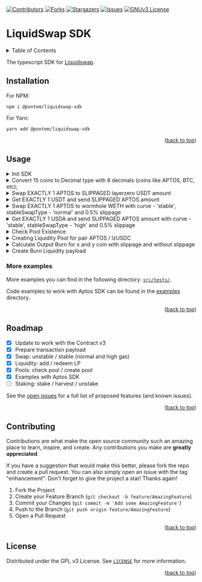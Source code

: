 <a name="readme-top"></a>

<!-- PROJECT SHIELDS -->
[![Contributors][contributors-shield]][contributors-url]
[![Forks][forks-shield]][forks-url]
[![Stargazers][stars-shield]][stars-url]
[![Issues][issues-shield]][issues-url]
[![GNUv3 License][license-shield]][license-url]

# LiquidSwap SDK

<!-- TABLE OF CONTENTS -->
<details>
  <summary>Table of Contents</summary>
  <ol>
    <li><a href="#installation">Installation</a></li>
    <li><a href="#usage">Usage</a></li>
    <li><a href="#roadmap">Roadmap</a></li>
    <li><a href="#contributing">Contributing</a></li>
    <li><a href="#license">License</a></li>
  </ol>
</details>

The typescript SDK for [Liquidswap](https://liquidswap.com).

## Installation

For NPM:

    npm i @pontem/liquidswap-sdk

For Yarn:

    yarn add @pontem/liquidswap-sdk

<p align="right">(<a href="#readme-top">back to top</a>)</p>

<!-- GETTING STARTED -->
## Usage

<details>
  <summary>Init SDK</summary>

  ```typescript
  import { SDK, convertValueToDecimal } from '@pontem/liquidswap-sdk';

  const sdk = new SDK({
    nodeUrl: 'https://fullnode.mainnet.aptoslabs.com/v1', // Node URL, required
    /**
      networkOptions is optional

      networkOptions: {
        nativeToken: '0x1::aptos_coin::AptosCoin', - Type of Native network token
        modules: {
          Scripts:
            '0x190d44266241744264b964a37b8f09863167a12d3e70cda39376cfb4e3561e12::scripts_v2',  - This module is used for Swap
          CoinInfo: '0x1::coin::CoinInfo', - Type of base CoinInfo module
          CoinStore: '0x1::coin::CoinStore', - Type of base CoinStore module
        },
      }
    */
  })
  ```
</details>

<details>
  <summary>Convert 15 coins to Decimal type with 8 decimals (coins like APTOS, BTC, etc);</summary>

  ```typescript
  // convertValueToDecimal return Decimal type;
  const decimalValue = convertValueToDecimal(15, 8); // 1500000000 (15 coin with 8 decimals)
  or
  const decimalValue2 = convertValueToDecimal('0.005', 8); // 500000 (0.005 coin with 8 decimals)
  ```
</details>

<details>
  <summary>Swap EXACTLY 1 APTOS to SLIPPAGED layerzero USDT amount</summary>

  ```typescript
  (async () => {
    // Get USDT amount
    try {
      const output = await sdk.Swap.calculateRates({
        fromToken: '0x1::aptos_coin::AptosCoin', // full 'from' token address
        toToken: '0xf22bede237a07e121b56d91a491eb7bcdfd1f5907926a9e58338f964a01b17fa::asset::USDT', // full 'to' token address layerzero USDT
        amount: 100000000, // 1 APTOS, or you can use convertValueToDecimal(1, 8)
        curveType: 'uncorrelated', // can be 'uncorrelated' or 'stable'
        interactiveToken: 'from', // which token is 'base' to calculate other token rate.
      })
      console.log(output) // '4304638' (4.304638 USDT)

      // Generate TX payload for swap 1 APTOS to maximum 4.304638 USDT
      // and minimum 4.283115 USDT (with slippage -0.5%)
      const txPayload = sdk.Swap.createSwapTransactionPayload({
        fromToken: '0x1::aptos_coin::AptosCoin',
        toToken: '0xf22bede237a07e121b56d91a491eb7bcdfd1f5907926a9e58338f964a01b17fa::asset::USDT', // layerzero USDT
        fromAmount: 100000000, // 1 APTOS, or you can use convertValueToDecimal(1, 8)
        toAmount: 4304638, // 4.304638 USDT, or you can use convertValueToDecimal(4.304638, 6)
        interactiveToken: 'from',
        slippage: 0.005, // 0.5% (1 - 100%, 0 - 0%)
        stableSwapType: 'high',
        curveType: 'uncorrelated',
      })
      console.log(txPayload);
    } catch(e) {
      console.log(e)
    }

    /**
     Output:
    {
        type: 'entry_function_payload',
        function: '0x190d44266241744264b964a37b8f09863167a12d3e70cda39376cfb4e3561e12::scripts_v2::swap',
        type_arguments: [
          '0x1::aptos_coin::AptosCoin',
          '0xae478ff7d83ed072dbc5e264250e67ef58f57c99d89b447efd8a0a2e8b2be76e::coin::T',
          '0x190d44266241744264b964a37b8f09863167a12d3e70cda39376cfb4e3561e12::curves::Uncorrelated'
        ],
        arguments: [ '100000000', '4283115' ]
      }

    */
  })()
  ```
</details>

<details>
  <summary>Get EXACTLY 1 USDT and send SLIPPAGED APTOS amount</summary>

  ```typescript
  (async () => {
    // Get APTOS amount
    try {
      const amount = await sdk.Swap.calculateRates({
        fromToken: '0x1::aptos_coin::AptosCoin',
        toToken: '0xf22bede237a07e121b56d91a491eb7bcdfd1f5907926a9e58338f964a01b17fa::asset::USDT',
        amount: 1000000, // 1 layerzero USDT
        interactiveToken: 'to',
        curveType: 'uncorrelated',
      })
      console.log(amount) // '23211815' ('0.23211815' APTOS)

      // Generate TX payload for get EXACTLY 1 USDT
      // and minimum send 0.23327874 (with slippage +0.5%)
      const txPayload = sdk.Swap.createSwapTransactionPayload({
        fromToken: '0x1::aptos_coin::AptosCoin',
        toToken: '0xf22bede237a07e121b56d91a491eb7bcdfd1f5907926a9e58338f964a01b17fa::asset::USDT',
        fromAmount: convertValueToDecimal(0.23211815, 8), // 0.23211815 APTOS,
        toAmount: convertValueToDecimal(1, 6), // 1 layerzero USDT,
        interactiveToken: 'to',
        slippage: 0.005, // 0.5% (1 - 100%, 0 - 0%)
        stableSwapType: 'hign',
        curveType: 'uncorrelated',
      })
      console.log(txPayload);
    } catch (e) {
      console.log(e);
    }

    /**
     Output:
    {
        type: 'entry_function_payload',
        function: '0x190d44266241744264b964a37b8f09863167a12d3e70cda39376cfb4e3561e12::scripts_v2::swap_into',
        type_arguments: [
          '0x1::aptos_coin::AptosCoin',
          '0xf22bede237a07e121b56d91a491eb7bcdfd1f5907926a9e58338f964a01b17fa::asset::USDT',
          '0x190d44266241744264b964a37b8f09863167a12d3e70cda39376cfb4e3561e12::curves::Uncorrelated'
        ],
        arguments: [ '23327874', '1000000' ]
      }
    */
  })()
  ```
</details>

<details>
  <summary>Swap EXACTLY 1 APTOS to wormhole WETH with curve - 'stable', stableSwapType - 'normal' and 0.5% slippage</summary>

  ```typescript
  (async () => {
    // Get WETH amount
    try {
      const amount = await sdk.Swap.calculateRates({
        fromToken: '0x1::aptos_coin::AptosCoin',
        toToken: '0xcc8a89c8dce9693d354449f1f73e60e14e347417854f029db5bc8e7454008abb::coin::T', // wormhole WETH (whWETH)
        amount: 100000000, // 1 APTOS
        interactiveToken: 'from',
        curveType: 'stable',
      })
      console.log(amount) // '175257' ('0.00175257' whWETH)

      // Generate TX payload to swap 1 APTOS to
      // and minimum send 0.00174381 (with slippage -0.5%)
      const txPayload = sdk.Swap.createSwapTransactionPayload({
        fromToken: '0x1::aptos_coin::AptosCoin',
        toToken: '0xf22bede237a07e121b56d91a491eb7bcdfd1f5907926a9e58338f964a01b17fa::asset::USDT',
        fromAmount: convertValueToDecimal(1, 8), // 1 Aptos
        toAmount: convertValueToDecimal(0.00175257, 8), // 0.00175257 whWETH,
        interactiveToken: 'from',
        slippage: 0.005, // 0.5% (1 - 100%, 0 - 0%)
        stableSwapType: 'normal',
        curveType: 'stable',
      })
      console.log(txPayload);
    } catch (e) {
      console.log(e);
    }

    /**
     Output:
    {
        type: 'entry_function_payload',
        function: '0x190d44266241744264b964a37b8f09863167a12d3e70cda39376cfb4e3561e12::scripts_v2::swap_unchecked',
        type_arguments: [
          '0x1::aptos_coin::AptosCoin',
          '0xcc8a89c8dce9693d354449f1f73e60e14e347417854f029db5bc8e7454008abb::coin::T',
          '0x190d44266241744264b964a37b8f09863167a12d3e70cda39376cfb4e3561e12::curves::Stable'
        ],
        arguments: [ '100000000', '174381' ]
      }
    */
  })()
  ```
</details>

<details>
  <summary>Get EXACTLY 1 USDA and send SLIPPAGED APTOS amount with curve - 'stable', stableSwapType - 'high' and 0.5% slippage</summary>

  ```typescript
  (async () => {
    // Get APTOS amount
    try {
      const amount = await sdk.Swap.calculateRates({
        fromToken: '0x1::aptos_coin::AptosCoin',
        toToken: '0x1000000fa32d122c18a6a31c009ce5e71674f22d06a581bb0a15575e6addadcc::usda::USDA', // USDA
        amount: 1000000, // 1 USDA
        interactiveToken: 'to',
        curveType: 'stable',
      })
      console.log(amount) // '12356861' ('0.12356861' APTOS)

      // Generate TX payload to swap 1 APTOS to
      // and minimum send 0.12418645 (with slippage +0.5%)
      const txPayload = sdk.Swap.createSwapTransactionPayload({
        fromToken: '0x1::aptos_coin::AptosCoin',
        toToken: '0x1000000fa32d122c18a6a31c009ce5e71674f22d06a581bb0a15575e6addadcc::usda::USDA',
        fromAmount: convertValueToDecimal(0.12356861, 8), // 0.12356861 APTOS
        toAmount: convertValueToDecimal(1, 6), // 1 USDA,
        interactiveToken: 'to',
        slippage: 0.005, // 0.5% (1 - 100%, 0 - 0%)
        stableSwapType: 'high',
        curveType: 'stable',
      })
      console.log(txPayload);
    } catch (e) {
      console.log(e);
    }

    /**
     Output:
    {
        type: 'entry_function_payload',
        function: '0x190d44266241744264b964a37b8f09863167a12d3e70cda39376cfb4e3561e12::scripts_v2::swap_into',
        type_arguments: [
          '0x1::aptos_coin::AptosCoin',
          '0x1000000fa32d122c18a6a31c009ce5e71674f22d06a581bb0a15575e6addadcc::usda::USDA',
          '0x190d44266241744264b964a37b8f09863167a12d3e70cda39376cfb4e3561e12::curves::Stable'
        ],
        arguments: [ '12418645', '1000000' ]
      }
    */
  })()
  ```
</details>

<details>
  <summary>Check Pool Existence</summary>

  ```typescript
  (async() => {
    const output = await sdk.Liquidity.checkPoolExistence({
      fromToken: "0x1::aptos_coin::AptosCoin",
      toToken: "0xf22bede237a07e121b56d91a491eb7bcdfd1f5907926a9e58338f964a01b17fa::asset::USDC",
      curveType: 'uncorrelated',
    });

    console.log(output); // true
  })
  ```
</details>

<details>
  <summary>Creating Liquidity Pool for pair APTOS / lzUSDC</summary>

  ```typescript
  (async () => {
    //get USDC amount
    const { rate, receiveLp } = await sdk.Liquidity.calculateRateAndMinReceivedLP({
      fromToken: TokensMapping.APTOS,
      toToken: TokensMapping.USDC,
      amount: 100000000, // 1 APTOS
      curveType: 'uncorrelated',
      interactiveToken: 'from',
      slippage: 0.005,
    });
    console.log(rate) // '4472498' ('4.472498' USDC)
    console.log(receiveLp) // '19703137' ('19.703137' Minimum Received LP)

    const payload = await sdk.Liquidity.createAddLiquidityPayload({
      fromToken: TokensMapping.APTOS,
      toToken: TokensMapping.USDC,
      fromAmount: 100000000, // 1 APTOS
      toAmount: 4472498, // '4.472498' USDC)
      interactiveToken: 'from',
      slippage: 0.005,
      stableSwapType: 'normal',
      curveType: 'uncorrelated',
    })

    console.log(payload);
    /**
     * {
        type: 'entry_function_payload',
        function: '0x190d44266241744264b964a37b8f09863167a12d3e70cda39376cfb4e3561e12::scripts_v2::add_liquidity',
        type_arguments: [
          "0xf22bede237a07e121b56d91a491eb7bcdfd1f5907926a9e58338f964a01b17fa::asset::USDC",
          "0x1::aptos_coin::AptosCoin",
          "0x190d44266241744264b964a37b8f09863167a12d3e70cda39376cfb4e3561e12::curves::Uncorrelated",
        ],
        arguments: ['100000000', '99500000', '4472498', '4450136'],
      }
    * */
  })
  ```
</details>

<details>
  <summary>Calculate Output Burn for x and y coin with slippage and without slippage</summary>

  ```typescript
  (async()=> {
    const output = await sdk.Liquidity.calculateOutputBurn({
      fromToken: "0x1::aptos_coin::AptosCoin",
      toToken: "0xf22bede237a07e121b56d91a491eb7bcdfd1f5907926a9e58338f964a01b17fa::asset::USDC",
      slippage: 0.005,
      curveType: 'uncorrelated',
      burnAmount: 100000,
    });

    console.log(output);
    /**
     * {
     *   x: '504061',
         y: '22430',
        withoutSlippage: {
          x: '506594',
          y: '22543'
        }
      }
    * */
  })
  ```
</details>

<details>
  <summary>Create Burn Liquidity payload</summary>

  ```typescript
  (async() => {
    const output = await sdk.Liquidity.createBurnLiquidityPayload({
      fromToken: "0x1::aptos_coin::AptosCoin",
      toToken: "0xf22bede237a07e121b56d91a491eb7bcdfd1f5907926a9e58338f964a01b17fa::asset::USDC",
      slippage: 0.005,
      curveType: 'uncorrelated',
      burnAmount: 100000,
    });

    console.log(output);

    /**
     *
     {
       type: 'entry_function_payload',
      function: '0x190d44266241744264b964a37b8f09863167a12d3e70cda39376cfb4e3561e12::scripts_v2::remove_liquidity',
      type_arguments: [
        '0xf22bede237a07e121b56d91a491eb7bcdfd1f5907926a9e58338f964a01b17fa::asset::USDC',
        '0x1::aptos_coin::AptosCoin',
        '0x190d44266241744264b964a37b8f09863167a12d3e70cda39376cfb4e3561e12::curves::Uncorrelated'
      ],
      arguments: [ '100000', '22411', '504489' ]
    }
    * */
  })
  ```
</details>

### More examples

More examples you can find in the following directory: [`src/tests/`](src/tests/).

Code examples to work with Aptos SDK can be found in the [examples](examples) directory.

<p align="right">(<a href="#readme-top">back to top</a>)</p>

<!-- ROADMAP -->
## Roadmap

- [x] Update to work with the Contract v3
- [x] Prepare transaction payload
- [x] Swap: unstable / stable (normal and high gas)
- [x] Liquidity: add / redeem LP
- [x] Pools: check pool / create pool
- [x] Examples with Aptos SDK
- [ ] Staking: stake / harvest / unstake

See the [open issues](https://github.com/pontem-network/liquidswap-sdk/issues) for a full list of proposed features (and known issues).

<p align="right">(<a href="#readme-top">back to top</a>)</p>


<!-- CONTRIBUTING -->
## Contributing

Contributions are what make the open source community such an amazing place to learn, inspire, and create. Any contributions you make are **greatly appreciated**.

If you have a suggestion that would make this better, please fork the repo and create a pull request. You can also simply open an issue with the tag "enhancement".
Don't forget to give the project a star! Thanks again!

1. Fork the Project
2. Create your Feature Branch (`git checkout -b feature/AmazingFeature`)
3. Commit your Changes (`git commit -m 'Add some AmazingFeature'`)
4. Push to the Branch (`git push origin feature/AmazingFeature`)
5. Open a Pull Request

<p align="right">(<a href="#readme-top">back to top</a>)</p>


<!-- LICENSE -->
## License

Distributed under the GPL v3 License. See [`LICENSE`](LICENSE) for more information.

<p align="right">(<a href="#readme-top">back to top</a>)</p>


<!-- MARKDOWN LINKS & IMAGES -->
<!-- https://www.markdownguide.org/basic-syntax/#reference-style-links -->
[contributors-shield]: https://img.shields.io/github/contributors/pontem-network/liquidswap-sdk.svg?style=for-the-badge
[contributors-url]: https://github.com/pontem-network/liquidswap-sdk/graphs/contributors
[forks-shield]: https://img.shields.io/github/forks/pontem-network/liquidswap-sdk.svg?style=for-the-badge
[forks-url]: https://github.com/pontem-network/liquidswap-sdk/network/members
[stars-shield]: https://img.shields.io/github/stars/pontem-network/liquidswap-sdk.svg?style=for-the-badge
[stars-url]: https://github.com/pontem-network/liquidswap-sdk/stargazers
[issues-shield]: https://img.shields.io/github/issues/pontem-network/liquidswap-sdk.svg?style=for-the-badge
[issues-url]: https://github.com/pontem-network/liquidswap-sdk/issues
[license-shield]: https://img.shields.io/github/license/pontem-network/liquidswap-sdk.svg?style=for-the-badge
[license-url]: https://github.com/pontem-network/liquidswap-sdk/blob/master/LICENSE
